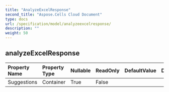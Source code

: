```yaml
---
title: "AnalyzeExcelResponse"
second_title: "Aspose.Cells Cloud Document"
type: docs
url: /specification/model/analyzeexcelresponse/
description: ""
weight: 50
---
```


## **analyzeExcelResponse**

 

| Property Name | Property Type | Nullable |  ReadOnly | DefaultValue | Description | 
| :- | :- | :- |:- |  :- | :- |
| Suggestions | Container | True |  False |  |  |  

